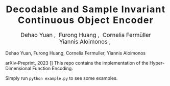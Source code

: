 <h1 align='center' style="text-align:center; font-weight:bold; font-size:2.0em;letter-spacing:2.0px;"> Decodable and Sample Invariant Continuous Object Encoder </h1>

<p align='center' style="text-align:center;font-size:1.25em;">
    <a href="https://www.cs.umd.edu/~dhyuan" target="_blank" style="text-decoration: none;">Dehao Yuan</a>&nbsp;,&nbsp;
    <a href="https://http://furong-huang.com" target="_blank" style="text-decoration: none;">Furong Huang</a>&nbsp;,&nbsp;
    <a href="http://users.umiacs.umd.edu/~fer/" target="_blank" style="text-decoration: none;">Cornelia Fermüller</a><br>
    <a href="http://users.umiacs.umd.edu/~yiannis/" target="_blank" style="text-decoration: none;">Yiannis Aloimonos</a>&nbsp;,&nbsp;
</p>

Dehao Yuan, Furong Huang, Cornelia Fermuller, Yiannis Aloimonos

arXiv-Preprint, 2023
[]
This repo contains the implementation of the Hyper-Dimensional Function Encoding.

Simply run `python example.py` to see some examples.
